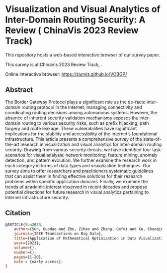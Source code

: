# Visualization and Visual Analytics of Inter-Domain Routing Security: A Review  ( ChinaVis 2023 Review Track)


This repository hosts a web-based interactive browser of our survey paper.

This survey is  at ChinaVis 2023 Review Track, .

Online interactive browser: https://zjutvis.github.io/VOBGP/

## Abstract

The Border Gateway Protocol plays a significant role as the de-facto inter-domain routing protocol in the Internet, managing connectivity and coordinating routing decisions among autonomous systems. However, the absence of inherent security validation mechanisms exposes the inter-domain routing to various security risks, such as prefix hijacking, path forgery and route leakage. These vulnerabilities have significant implications for the stability and accessibility of the Internet’s foundational infrastructure. This article presents a comprehensive survey of the state-of-the-art research in visualization and visual analytics for inter-domain routing security. Drawing from various security threats, we have identified four task scenarios for visual analysis: network monitoring, feature mining, anomaly detection, and pattern evolution. We further examine the research work in each category in terms of data types and visualization techniques. Our survey aims to offer researchers and practitioners systematic guidelines that can assist them in finding effective solutions for their research problems within specific application domains. Finally, we examine the trends of academic interest observed in recent decades and propose potential directions for future research in visual analytics pertaining to Internet infrastructure security.

## Citation

```bibtex
@ARTICLE{Sun2023,
    author={Sun, Guodao and Zhu, Zihao and Zhang, Gefei and Xu, Chaoqing and Wang, Yunchao and Zhu, Sujia and Chang, Baofeng and Liang, Ronghua},
    journal={IEEE Transactions on Big Data},
    title={Application of Mathematical Optimization in Data Visualization and Visual Analytics: A Survey},
    year={2023},
    volume={},
    number={},
    pages={1-20},
    note = {early access},
}
```